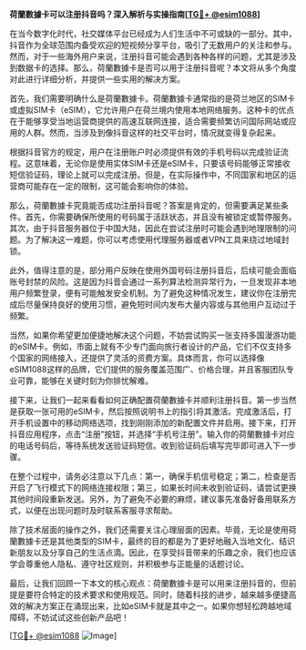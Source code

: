 **荷蘭數據卡可以注册抖音吗？深入解析与实操指南[[TG💪+ @esim1088](https://t.me/s/esim1088)]**

在当今数字化时代，社交媒体平台已经成为人们生活中不可或缺的一部分。其中，抖音作为全球范围内备受欢迎的短视频分享平台，吸引了无数用户的关注和参与。然而，对于一些海外用户来说，注册抖音可能会遇到各种各样的问题，尤其是涉及到数据卡的选择。那么，荷蘭數據卡是否可以用于注册抖音呢？本文将从多个角度对此进行详细分析，并提供一些实用的解决方案。

首先，我们需要明确什么是荷蘭數據卡。荷蘭數據卡通常指的是荷兰地区的SIM卡或虚拟SIM卡（eSIM），它允许用户在荷兰境内使用本地网络服务。这种卡的优点在于能够享受当地运营商提供的高速互联网连接，适合需要频繁访问国际网站或应用的人群。然而，当涉及到像抖音这样的社交平台时，情况就变得复杂起来。

根据抖音官方的规定，用户在注册账户时必须提供有效的手机号码以完成验证流程。这意味着，无论你是使用实体SIM卡还是eSIM卡，只要该号码能够正常接收短信验证码，理论上就可以完成注册。但是，在实际操作中，不同国家和地区的运营商可能存在一定的限制，这可能会影响你的体验。

那么，荷蘭數據卡究竟能否成功注册抖音呢？答案是肯定的，但需要满足某些条件。首先，你需要确保所使用的号码属于活跃状态，并且没有被锁定或暂停服务。其次，由于抖音服务器位于中国大陆，因此在尝试注册时可能会遇到地理限制的问题。为了解决这一难题，你可以考虑使用代理服务器或者VPN工具来绕过地域封锁。

此外，值得注意的是，部分用户反映在使用外国号码注册抖音后，后续可能会面临账号封禁的风险。这是因为抖音会通过一系列算法检测异常行为，一旦发现非本地用户频繁登录，便有可能触发安全机制。为了避免这种情况发生，建议你在注册完成后尽量保持良好的使用习惯，避免短时间内发布大量内容或与其他用户互动过于频繁。

当然，如果你希望更加便捷地解决这个问题，不妨尝试购买一张支持多国漫游功能的eSIM卡。例如，市面上就有不少专门面向旅行者设计的产品，它们不仅支持多个国家的网络接入，还提供了灵活的资费方案。具体而言，你可以选择像eSIM1088这样的品牌，它们提供的服务覆盖范围广、价格合理，并且客服团队专业可靠，能够在关键时刻为你排忧解难。

接下来，让我们一起来看看如何正确配置荷蘭數據卡并顺利注册抖音。第一步当然是获取一张可用的eSIM卡，然后按照说明书上的指引将其激活。完成激活后，打开手机设置中的移动网络选项，找到刚刚添加的新配置文件并启用。接下来，打开抖音应用程序，点击“注册”按钮，并选择“手机号注册”。输入你的荷蘭數據卡对应的电话号码后，等待系统发送验证码短信。收到验证码后填写完毕即可进入下一步骤。

在整个过程中，请务必注意以下几点：第一，确保手机信号稳定；第二，检查是否开启了飞行模式下的网络连接权限；第三，如果长时间未收到验证码，请尝试更换其他时间段重新发送。另外，为了避免不必要的麻烦，建议事先准备好备用联系方式，以便在出现问题时及时联系客服寻求帮助。

除了技术层面的操作之外，我们还需要关注心理层面的因素。毕竟，无论是使用荷蘭數據卡还是其他类型的SIM卡，最终的目的都是为了更好地融入当地文化、结识新朋友以及分享自己的生活点滴。因此，在享受抖音带来的乐趣之余，我们也应该学会尊重他人隐私、遵守社区规则，并积极参与正能量的话题讨论。

最后，让我们回顾一下本文的核心观点：荷蘭數據卡是可以用来注册抖音的，但前提是要符合特定的技术要求和使用规范。同时，随着科技的进步，越来越多便捷高效的解决方案正在涌现出来，比如eSIM卡就是其中之一。如果你想轻松跨越地域障碍，不妨试试这些创新产品吧！

[[TG💪+ @esim1088](https://t.me/s/esim1088) ![Image](https://i.postimg.cc/4NQfJmqS/Snipaste-2025-05-13-00-14-12.png)]